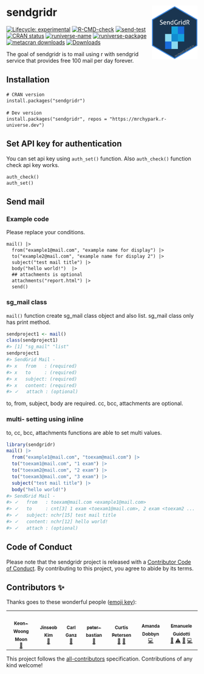 
<!-- README.md is generated from README.Rmd. Please edit that file -->

# sendgridr <img src="man/figures/logo.png" align="right" height=140/>

<!-- badges: start -->

[![Lifecycle:
experimental](https://img.shields.io/badge/lifecycle-experimental-orange.svg)](https://lifecycle.r-lib.org/articles/stages.html#experimental)
[![R-CMD-check](https://github.com/mrchypark/sendgridr/workflows/R-CMD-check/badge.svg)](https://github.com/mrchypark/sendgridr/actions)
[![send-test](https://github.com/mrchypark/sendgridr/actions/workflows/send-test.yaml/badge.svg)](https://github.com/mrchypark/sendgridr/actions/workflows/send-test.yaml)
[![CRAN
status](https://www.r-pkg.org/badges/version/sendgridr)](https://CRAN.R-project.org/package=sendgridr)
[![runiverse-name](https://mrchypark.r-universe.dev/badges/:name)](https://mrchypark.r-universe.dev/)
[![runiverse-package](https://mrchypark.r-universe.dev/badges/sendgridr)](https://mrchypark.r-universe.dev/ui#packages)
[![metacran
downloads](https://cranlogs.r-pkg.org/badges/sendgridr)](https://cran.r-project.org/package=sendgridr)
[![Downloads](https://cranlogs.r-pkg.org/badges/grand-total/sendgridr)](https://cran.rstudio.com/package=sendgridr)
<!-- badges: end -->

The goal of sendgridr is to mail using r with sendgrid service that
provides free 100 mail per day forever.

## Installation

    # CRAN version
    install.packages("sendgridr")

    # Dev version
    install.packages("sendgridr", repos = "https://mrchypark.r-universe.dev")

## Set API key for authentication

You can set api key using `auth_set()` function. Also `auth_check()`
function check api key works.

    auth_check()
    auth_set()

## Send mail

### Example code

Please replace your conditions.

    mail() |>
      from("example1@mail.com", "example name for display") |>
      to("example2@mail.com", "example name for display 2") |>
      subject("test mail title") |>
      body("hello world!")  |>
      ## attachments is optional
      attachments("report.html") |>
      send()

### sg_mail class

`mail()` function create sg_mail class object and also list. sg_mail
class only has print method.

``` r
sendproject1 <- mail()
class(sendproject1)
#> [1] "sg_mail" "list"
sendproject1
#> SendGrid Mail - 
#> x   from   : (required)
#> x   to     : (required)
#> x   subject: (required)
#> x   content: (required)
#> ✓   attach : (optional)
```

to, from, subject, body are required. cc, bcc, attachments are optional.

### multi- setting using inline

to, cc, bcc, attachments functions are able to set multi values.

``` r
library(sendgridr)
mail() |>
  from("example1@mail.com", "toexam@mail.com") |>
  to("toexam1@mail.com", "1 exam") |>
  to("toexam2@mail.com", "2 exam") |>
  to("toexam3@mail.com", "3 exam") |>
  subject("test mail title") |>
  body("hello world!")
#> SendGrid Mail -
#> ✓   from   : toexam@mail.com <example1@mail.com>
#> ✓   to     : cnt[3] 1 exam <toexam1@mail.com>, 2 exam <toexam2 ...
#> ✓   subject: nchr[15] test mail title
#> ✓   content: nchr[12] hello world!
#> ✓   attach : (optional)
```

## Code of Conduct

Please note that the sendgridr project is released with a [Contributor
Code of
Conduct](https://mrchypark.github.io/sendgridr/CODE_OF_CONDUCT.html). By
contributing to this project, you agree to abide by its terms.

## Contributors ✨

Thanks goes to these wonderful people ([emoji
key](https://allcontributors.org/docs/en/emoji-key)):

<!-- ALL-CONTRIBUTORS-LIST:START - Do not remove or modify this section -->
<!-- prettier-ignore-start -->
<!-- markdownlint-disable -->
<table>
<tr>
<td align="center">
<a href="http://web-r.org"><img src="https://avatars.githubusercontent.com/u/7410607?v=4?s=100" width="100px;" alt=""/><br /><sub><b>Keon-Woong
Moon</b></sub></a><br /><a href="https://github.com/mrchypark/sendgridr/issues?q=author%3Acardiomoon" title="Bug reports">🐛</a>
</td>
<td align="center">
<a href="http://www.zarathu.com"><img src="https://avatars.githubusercontent.com/u/33089958?v=4?s=100" width="100px;" alt=""/><br /><sub><b>Jinseob
Kim</b></sub></a><br /><a href="#ideas-jinseob2kim" title="Ideas, Planning, & Feedback">🤔</a>
</td>
<td align="center">
<a href="http://www.getgoodtree.com"><img src="https://avatars.githubusercontent.com/u/11653794?v=4?s=100" width="100px;" alt=""/><br /><sub><b>Carl
Ganz</b></sub></a><br /><a href="#ideas-carlganz" title="Ideas, Planning, & Feedback">🤔</a>
</td>
<td align="center">
<a href="https://github.com/peter-bastian"><img src="https://avatars.githubusercontent.com/u/79409618?v=4?s=100" width="100px;" alt=""/><br /><sub><b>peter-bastian</b></sub></a><br /><a href="https://github.com/mrchypark/sendgridr/issues?q=author%3Apeter-bastian" title="Bug reports">🐛</a>
</td>
<td align="center">
<a href="https://github.com/CurtisPetersen"><img src="https://avatars.githubusercontent.com/u/13002038?v=4?s=100" width="100px;" alt=""/><br /><sub><b>Curtis
Petersen</b></sub></a><br /><a href="#ideas-CurtisPetersen" title="Ideas, Planning, & Feedback">🤔</a>
<a href="https://github.com/mrchypark/sendgridr/pulls?q=is%3Apr+reviewed-by%3ACurtisPetersen" title="Reviewed Pull Requests">👀</a>
</td>
<td align="center">
<a href="https://dobb.ae/"><img src="https://avatars.githubusercontent.com/u/4908283?v=4?s=100" width="100px;" alt=""/><br /><sub><b>Amanda
Dobbyn</b></sub></a><br /><a href="https://github.com/mrchypark/sendgridr/commits?author=aedobbyn" title="Code">💻</a>
</td>
<td align="center">
<a href="https://github.com/eguidotti"><img src="https://avatars.githubusercontent.com/u/24247667?v=4?s=100" width="100px;" alt=""/><br /><sub><b>Emanuele
Guidotti</b></sub></a><br /><a href="https://github.com/mrchypark/sendgridr/commits?author=eguidotti" title="Documentation">📖</a>
<a href="https://github.com/mrchypark/sendgridr/commits?author=eguidotti" title="Tests">⚠️</a>
<a href="https://github.com/mrchypark/sendgridr/issues?q=author%3Aeguidotti" title="Bug reports">🐛</a>
<a href="https://github.com/mrchypark/sendgridr/commits?author=eguidotti" title="Code">💻</a>
</td>
</tr>
</table>
<!-- markdownlint-restore -->
<!-- prettier-ignore-end -->
<!-- ALL-CONTRIBUTORS-LIST:END -->

This project follows the
[all-contributors](https://github.com/all-contributors/all-contributors)
specification. Contributions of any kind welcome!
